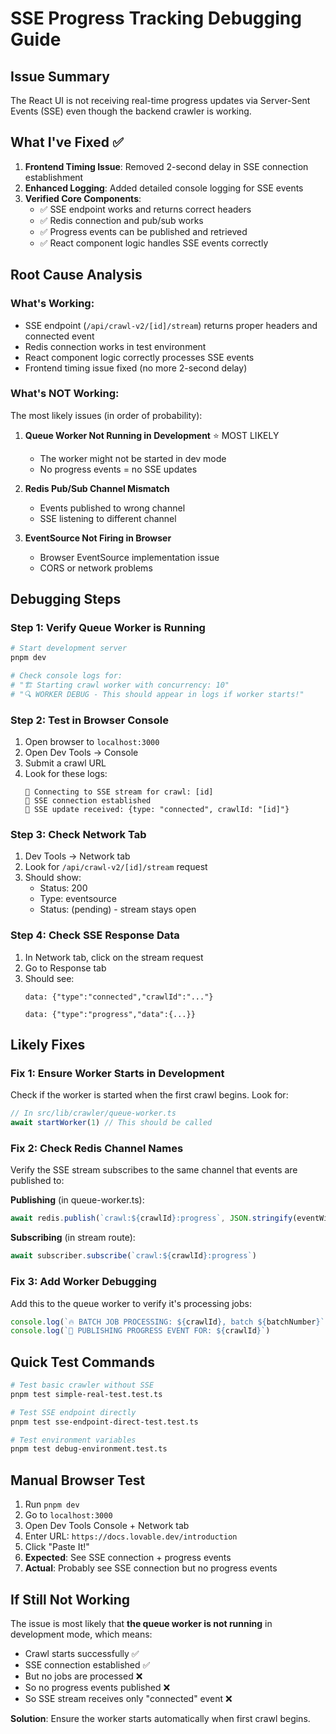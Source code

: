 # SSE Progress Tracking Debugging Guide

## Issue Summary
The React UI is not receiving real-time progress updates via Server-Sent Events (SSE) even though the backend crawler is working.

## What I've Fixed ✅
1. **Frontend Timing Issue**: Removed 2-second delay in SSE connection establishment
2. **Enhanced Logging**: Added detailed console logging for SSE events
3. **Verified Core Components**: 
   - ✅ SSE endpoint works and returns correct headers
   - ✅ Redis connection and pub/sub works
   - ✅ Progress events can be published and retrieved
   - ✅ React component logic handles SSE events correctly

## Root Cause Analysis

### What's Working:
- SSE endpoint (`/api/crawl-v2/[id]/stream`) returns proper headers and connected event
- Redis connection works in test environment  
- React component logic correctly processes SSE events
- Frontend timing issue fixed (no more 2-second delay)

### What's NOT Working:
The most likely issues (in order of probability):

1. **Queue Worker Not Running in Development** ⭐ MOST LIKELY
   - The worker might not be started in dev mode
   - No progress events = no SSE updates

2. **Redis Pub/Sub Channel Mismatch**
   - Events published to wrong channel
   - SSE listening to different channel

3. **EventSource Not Firing in Browser**
   - Browser EventSource implementation issue
   - CORS or network problems

## Debugging Steps

### Step 1: Verify Queue Worker is Running
```bash
# Start development server
pnpm dev

# Check console logs for:
# "🏗️ Starting crawl worker with concurrency: 10"
# "🔍 WORKER DEBUG - This should appear in logs if worker starts!"
```

### Step 2: Test in Browser Console
1. Open browser to `localhost:3000`
2. Open Dev Tools → Console
3. Submit a crawl URL
4. Look for these logs:
   ```
   🔄 Connecting to SSE stream for crawl: [id]
   📡 SSE connection established
   📨 SSE update received: {type: "connected", crawlId: "[id]"}
   ```

### Step 3: Check Network Tab
1. Dev Tools → Network tab
2. Look for `/api/crawl-v2/[id]/stream` request
3. Should show:
   - Status: 200
   - Type: eventsource  
   - Status: (pending) - stream stays open

### Step 4: Check SSE Response Data
1. In Network tab, click on the stream request
2. Go to Response tab
3. Should see:
   ```
   data: {"type":"connected","crawlId":"..."}
   
   data: {"type":"progress","data":{...}}
   ```

## Likely Fixes

### Fix 1: Ensure Worker Starts in Development
Check if the worker is started when the first crawl begins. Look for:

```typescript
// In src/lib/crawler/queue-worker.ts
await startWorker(1) // This should be called
```

### Fix 2: Check Redis Channel Names
Verify the SSE stream subscribes to the same channel that events are published to:

**Publishing** (in queue-worker.ts):
```typescript
await redis.publish(`crawl:${crawlId}:progress`, JSON.stringify(eventWithMeta))
```

**Subscribing** (in stream route):
```typescript
await subscriber.subscribe(`crawl:${crawlId}:progress`)
```

### Fix 3: Add Worker Debugging
Add this to the queue worker to verify it's processing jobs:

```typescript
console.log(`🔥 BATCH JOB PROCESSING: ${crawlId}, batch ${batchNumber}`)
console.log(`📡 PUBLISHING PROGRESS EVENT FOR: ${crawlId}`)
```

## Quick Test Commands

```bash
# Test basic crawler without SSE
pnpm test simple-real-test.test.ts

# Test SSE endpoint directly  
pnpm test sse-endpoint-direct-test.test.ts

# Test environment variables
pnpm test debug-environment.test.ts
```

## Manual Browser Test

1. Run `pnpm dev`
2. Go to `localhost:3000`
3. Open Dev Tools Console + Network tab
4. Enter URL: `https://docs.lovable.dev/introduction`
5. Click "Paste It!"
6. **Expected**: See SSE connection + progress events
7. **Actual**: Probably see SSE connection but no progress events

## If Still Not Working

The issue is most likely that **the queue worker is not running** in development mode, which means:
- Crawl starts successfully ✅
- SSE connection established ✅  
- But no jobs are processed ❌
- So no progress events published ❌
- So SSE stream receives only "connected" event ❌

**Solution**: Ensure the worker starts automatically when first crawl begins.